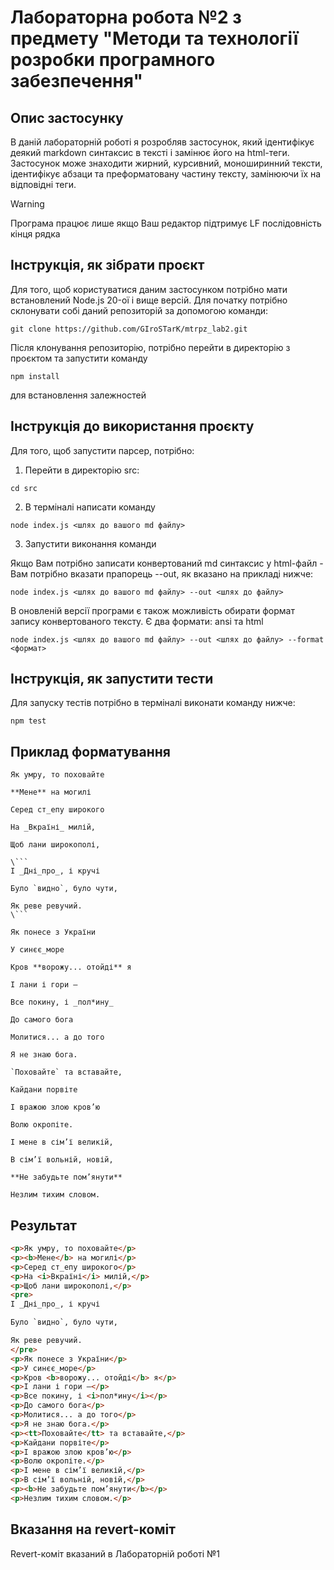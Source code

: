 # Лабораторна робота №2 з предмету "Методи та технології розробки програмного забезпечення"

## Опис застосунку
В даній лабораторній роботі я розробляв застосунок, який ідентифікує деякий markdown синтаксис в тексті і замінює його на html-теги. Застосунок може знаходити жирний, курсивний, моноширинний тексти, ідентифікує абзаци та преформатовану частину тексту, замінюючи їх на відповідні теги.

> [!WARNING]
> Програма працює лише якщо Ваш редактор підтримує LF послідовність кінця рядка

## Інструкція, як зібрати проєкт
Для того, щоб користуватися даним застосунком потрібно мати встановлений Node.js 20-ої і вище версій. Для початку потрібно склонувати собі даний репозиторій за допомогою команди:
```
git clone https://github.com/GIroSTarK/mtrpz_lab2.git
```

Після клонування репозиторію, потрібно перейти в директорію з проєктом та запустити команду
```
npm install
```
для встановлення залежностей

## Інструкція до використання проєкту
Для того, щоб запустити парсер, потрібно:

1. Перейти в директорію src:
```
cd src
```
2. В терміналі написати команду 
```
node index.js <шлях до вашого md файлу>
```
3. Запустити виконання команди

Якщо Вам потрібно записати конвертований md синтаксис у html-файл - Вам потрібно вказати прапорець --out, як вказано на прикладі нижче:

```
node index.js <шлях до вашого md файлу> --out <шлях до файлу>
```

В оновленій версії програми є також можливість обирати формат запису конвертованого тексту. Є два формати:
ansi та html

```
node index.js <шлях до вашого md файлу> --out <шлях до файлу> --format <формат>
```

## Інструкція, як запустити тести
Для запуску тестів потрібно в терміналі виконати команду нижче:
```
npm test
```

## Приклад форматування
```
Як умру, то поховайте

**Мене** на могилі

Серед ст_епу широкого

На _Вкраїні_ милій,

Щоб лани широкополі,

\```
І _Дні_про_, і кручі

Було `видно`, було чути,

Як реве ревучий.
\```

Як понесе з України

У синєє_море

Кров **ворожу... отойді** я

І лани і гори —

Все покину, і _пол*ину_

До самого бога

Молитися... а до того

Я не знаю бога.

`Поховайте` та вставайте,

Кайдани порвіте

І вражою злою кров’ю

Волю окропіте.

І мене в сім’ї великій,

В сім’ї вольній, новій,

**Не забудьте пом’янути**

Незлим тихим словом.
```

## Результат
```html
<p>Як умру, то поховайте</p>
<p><b>Мене</b> на могилі</p>
<p>Серед ст_епу широкого</p>
<p>На <i>Вкраїні</i> милій,</p>
<p>Щоб лани широкополі,</p>
<pre>
І _Дні_про_, і кручі

Було `видно`, було чути,

Як реве ревучий.
</pre>
<p>Як понесе з України</p>
<p>У синєє_море</p>
<p>Кров <b>ворожу... отойді</b> я</p>
<p>І лани і гори —</p>
<p>Все покину, і <i>пол*ину</i></p>
<p>До самого бога</p>
<p>Молитися... а до того</p>
<p>Я не знаю бога.</p>
<p><tt>Поховайте</tt> та вставайте,</p>
<p>Кайдани порвіте</p>
<p>І вражою злою кров’ю</p>
<p>Волю окропіте.</p>
<p>І мене в сім’ї великій,</p>
<p>В сім’ї вольній, новій,</p>
<p><b>Не забудьте пом’янути</b></p>
<p>Незлим тихим словом.</p>
```

## Вказання на revert-коміт
Revert-коміт вказаний в Лабораторній роботі №1
